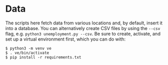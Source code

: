 # Data

The scripts here fetch data from various locations and, by default, insert it into a database. You can alternatively create CSV files by using the `--csv` flag, e.g. `python3 unemployment.py --csv`. Be sure to create, activate, and set up a virtual environment first, which you can do with:

```
$ python3 -m venv ve
$ . ve/bin/activate
$ pip install -r requirements.txt
```
